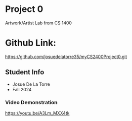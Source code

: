 # Project 0

Artwork/Artist Lab from CS 1400

# Github Link:

https://github.com/josuedelatorre35/myCS2400Project0.git

## Student Info

* Josue De La Torre
* Fall 2024 


### Video Demonstration

https://youtu.be/A3Lm_MXX4tk
